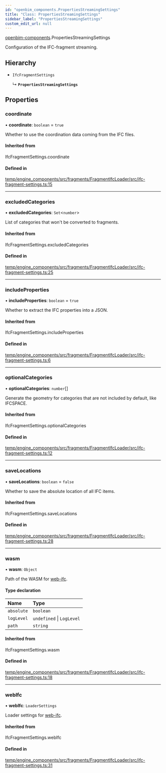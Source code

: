 ```yaml
---
id: "openbim_components.PropertiesStreamingSettings"
title: "Class: PropertiesStreamingSettings"
sidebar_label: "PropertiesStreamingSettings"
custom_edit_url: null
---
```


[openbim-components](../modules/openbim_components.md).PropertiesStreamingSettings

Configuration of the IFC-fragment streaming.

## Hierarchy

- `IfcFragmentSettings`

  ↳ **`PropertiesStreamingSettings`**

## Properties

### coordinate

• **coordinate**: `boolean` = `true`

Whether to use the coordination data coming from the IFC files.

#### Inherited from

IfcFragmentSettings.coordinate

#### Defined in

[temp/engine_components/src/fragments/FragmentIfcLoader/src/ifc-fragment-settings.ts:15](https://github.com/ThatOpen/engine_components/blob/f5f209c/src/fragments/FragmentIfcLoader/src/ifc-fragment-settings.ts#L15)

___

### excludedCategories

• **excludedCategories**: `Set`<`number`\>

List of categories that won't be converted to fragments.

#### Inherited from

IfcFragmentSettings.excludedCategories

#### Defined in

[temp/engine_components/src/fragments/FragmentIfcLoader/src/ifc-fragment-settings.ts:25](https://github.com/ThatOpen/engine_components/blob/f5f209c/src/fragments/FragmentIfcLoader/src/ifc-fragment-settings.ts#L25)

___

### includeProperties

• **includeProperties**: `boolean` = `true`

Whether to extract the IFC properties into a JSON.

#### Inherited from

IfcFragmentSettings.includeProperties

#### Defined in

[temp/engine_components/src/fragments/FragmentIfcLoader/src/ifc-fragment-settings.ts:6](https://github.com/ThatOpen/engine_components/blob/f5f209c/src/fragments/FragmentIfcLoader/src/ifc-fragment-settings.ts#L6)

___

### optionalCategories

• **optionalCategories**: `number`[]

Generate the geometry for categories that are not included by default,
like IFCSPACE.

#### Inherited from

IfcFragmentSettings.optionalCategories

#### Defined in

[temp/engine_components/src/fragments/FragmentIfcLoader/src/ifc-fragment-settings.ts:12](https://github.com/ThatOpen/engine_components/blob/f5f209c/src/fragments/FragmentIfcLoader/src/ifc-fragment-settings.ts#L12)

___

### saveLocations

• **saveLocations**: `boolean` = `false`

Whether to save the absolute location of all IFC items.

#### Inherited from

IfcFragmentSettings.saveLocations

#### Defined in

[temp/engine_components/src/fragments/FragmentIfcLoader/src/ifc-fragment-settings.ts:28](https://github.com/ThatOpen/engine_components/blob/f5f209c/src/fragments/FragmentIfcLoader/src/ifc-fragment-settings.ts#L28)

___

### wasm

• **wasm**: `Object`

Path of the WASM for [web-ifc](https://github.com/ThatOpen/engine_web-ifc).

#### Type declaration

| Name | Type |
| :------ | :------ |
| `absolute` | `boolean` |
| `logLevel` | `undefined` \| `LogLevel` |
| `path` | `string` |

#### Inherited from

IfcFragmentSettings.wasm

#### Defined in

[temp/engine_components/src/fragments/FragmentIfcLoader/src/ifc-fragment-settings.ts:18](https://github.com/ThatOpen/engine_components/blob/f5f209c/src/fragments/FragmentIfcLoader/src/ifc-fragment-settings.ts#L18)

___

### webIfc

• **webIfc**: `LoaderSettings`

Loader settings for [web-ifc](https://github.com/ThatOpen/engine_web-ifc).

#### Inherited from

IfcFragmentSettings.webIfc

#### Defined in

[temp/engine_components/src/fragments/FragmentIfcLoader/src/ifc-fragment-settings.ts:31](https://github.com/ThatOpen/engine_components/blob/f5f209c/src/fragments/FragmentIfcLoader/src/ifc-fragment-settings.ts#L31)
